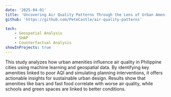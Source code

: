 ```yaml
---
date: '2025-04-01'
title: 'Uncovering Air Quality Patterns Through the Lens of Urban Amenities'
github: 'https://github.com/PeteCastle/air-quality-patterns'

tech:
    - Geospatial Analysis
    - SHAP
    - Counterfactual Analysis
showInProjects: true
---
```

This study analyzes how urban amenities influence air quality in Philippine cities using machine learning and geospatial data. By identifying key amenities linked to poor AQI and simulating planning interventions, it offers actionable insights for sustainable urban design. Results show that amenities like bars and fast food correlate with worse air quality, while schools and green spaces are linked to better conditions.